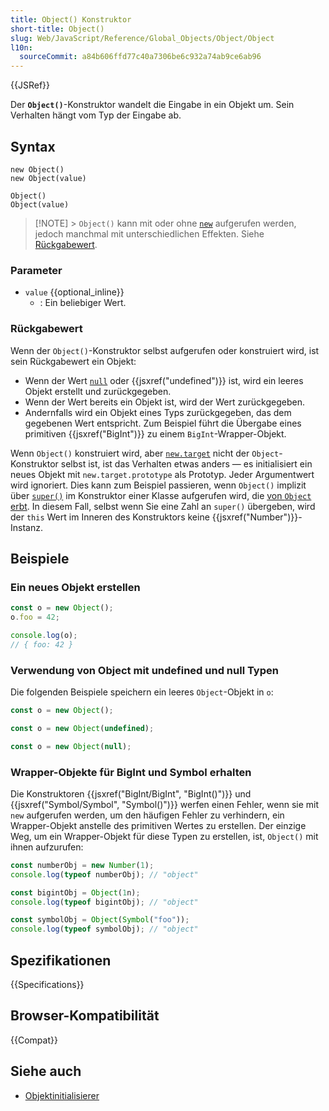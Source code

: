 ```yaml
---
title: Object() Konstruktor
short-title: Object()
slug: Web/JavaScript/Reference/Global_Objects/Object/Object
l10n:
  sourceCommit: a84b606ffd77c40a7306be6c932a74ab9ce6ab96
---
```


{{JSRef}}

Der **`Object()`**-Konstruktor wandelt die Eingabe in ein Objekt um. Sein Verhalten hängt vom Typ der Eingabe ab.

## Syntax

```js-nolint
new Object()
new Object(value)

Object()
Object(value)
```

> [!NOTE] > `Object()` kann mit oder ohne [`new`](/de/docs/Web/JavaScript/Reference/Operators/new) aufgerufen werden, jedoch manchmal mit unterschiedlichen Effekten. Siehe [Rückgabewert](#rückgabewert).

### Parameter

- `value` {{optional_inline}}
  - : Ein beliebiger Wert.

### Rückgabewert

Wenn der `Object()`-Konstruktor selbst aufgerufen oder konstruiert wird, ist sein Rückgabewert ein Objekt:

- Wenn der Wert [`null`](/de/docs/Web/JavaScript/Reference/Operators/null) oder {{jsxref("undefined")}} ist, wird ein leeres Objekt erstellt und zurückgegeben.
- Wenn der Wert bereits ein Objekt ist, wird der Wert zurückgegeben.
- Andernfalls wird ein Objekt eines Typs zurückgegeben, das dem gegebenen Wert entspricht. Zum Beispiel führt die Übergabe eines primitiven {{jsxref("BigInt")}} zu einem `BigInt`-Wrapper-Objekt.

Wenn `Object()` konstruiert wird, aber [`new.target`](/de/docs/Web/JavaScript/Reference/Operators/new.target) nicht der `Object`-Konstruktor selbst ist, ist das Verhalten etwas anders — es initialisiert ein neues Objekt mit `new.target.prototype` als Prototyp. Jeder Argumentwert wird ignoriert. Dies kann zum Beispiel passieren, wenn `Object()` implizit über [`super()`](/de/docs/Web/JavaScript/Reference/Operators/super) im Konstruktor einer Klasse aufgerufen wird, die [von `Object` erbt](/de/docs/Web/JavaScript/Reference/Classes/extends#extending_object). In diesem Fall, selbst wenn Sie eine Zahl an `super()` übergeben, wird der `this` Wert im Inneren des Konstruktors keine {{jsxref("Number")}}-Instanz.

## Beispiele

### Ein neues Objekt erstellen

```js
const o = new Object();
o.foo = 42;

console.log(o);
// { foo: 42 }
```

### Verwendung von Object mit undefined und null Typen

Die folgenden Beispiele speichern ein leeres `Object`-Objekt in `o`:

```js
const o = new Object();
```

```js
const o = new Object(undefined);
```

```js
const o = new Object(null);
```

### Wrapper-Objekte für BigInt und Symbol erhalten

Die Konstruktoren {{jsxref("BigInt/BigInt", "BigInt()")}} und {{jsxref("Symbol/Symbol", "Symbol()")}} werfen einen Fehler, wenn sie mit `new` aufgerufen werden, um den häufigen Fehler zu verhindern, ein Wrapper-Objekt anstelle des primitiven Wertes zu erstellen. Der einzige Weg, um ein Wrapper-Objekt für diese Typen zu erstellen, ist, `Object()` mit ihnen aufzurufen:

```js
const numberObj = new Number(1);
console.log(typeof numberObj); // "object"

const bigintObj = Object(1n);
console.log(typeof bigintObj); // "object"

const symbolObj = Object(Symbol("foo"));
console.log(typeof symbolObj); // "object"
```

## Spezifikationen

{{Specifications}}

## Browser-Kompatibilität

{{Compat}}

## Siehe auch

- [Objektinitialisierer](/de/docs/Web/JavaScript/Reference/Operators/Object_initializer)
